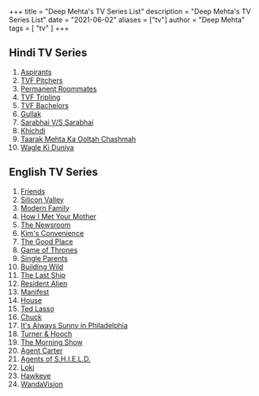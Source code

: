 +++
title = "Deep Mehta's TV Series List"
description = "Deep Mehta's TV Series List"
date = "2021-06-02"
aliases = ["tv"]
author = "Deep Mehta"
tags = [
    "tv"
]
+++

## Hindi TV Series

1. [Aspirants](https://www.imdb.com/title/tt14392248)
2. [TVF Pitchers](https://www.imdb.com/title/tt4742876)
3. [Permanent Roommates](https://www.imdb.com/title/tt4156586)
4. [TVF Tripling](https://www.imdb.com/title/tt6005644)
5. [TVF Bachelors](https://www.imdb.com/title/tt7665182)
6. [Gullak](https://www.imdb.com/title/tt10530900)
7. [Sarabhai V/S Sarabhai](https://www.imdb.com/title/tt1518542)
8. [Khichdi](https://www.imdb.com/title/tt1727829)
9. [Taarak Mehta Ka Ooltah Chashmah](https://www.imdb.com/title/tt1708446)
10. [Wagle Ki Duniya](https://www.imdb.com/title/tt13853152)

## English TV Series

1. [Friends](https://www.imdb.com/title/tt0108778/)
2. [Silicon Valley](https://www.imdb.com/title/tt2575988)
3. [Modern Family](https://www.imdb.com/title/tt1442437)
4. [How I Met Your Mother](https://www.imdb.com/title/tt0460649)
5. [The Newsroom](https://www.imdb.com/title/tt1870479)
6. [Kim's Convenience](https://www.imdb.com/title/tt5912064)
7. [The Good Place](https://www.imdb.com/title/tt4955642)
8. [Game of Thrones](https://www.imdb.com/title/tt0944947)
9. [Single Parents](https://www.imdb.com/title/tt7845644)
10. [Building Wild](https://www.imdb.com/title/tt2903156)
11. [The Last Ship](https://www.imdb.com/title/tt2402207)
12. [Resident Alien](https://www.imdb.com/title/tt8690918)
13. [Manifest](https://www.imdb.com/title/tt8421350)
14. [House](https://www.imdb.com/title/tt0412142)
15. [Ted Lasso](https://www.imdb.com/title/tt10986410)
16. [Chuck](https://www.imdb.com/title/tt0934814)
17. [It's Always Sunny in Philadelphia](https://www.imdb.com/title/tt0472954)
18. [Turner & Hooch](https://www.imdb.com/title/tt11547014)
19. [The Morning Show](https://www.imdb.com/title/tt7203552)
20. [Agent Carter](https://www.imdb.com/title/tt3475734)
21. [Agents of S.H.I.E.L.D.](https://www.imdb.com/title/tt2364582)
22. [Loki](https://www.imdb.com/title/tt9140554)
23. [Hawkeye](https://www.imdb.com/title/tt10160804)
24. [WandaVision](https://www.imdb.com/title/tt9140560/?ref_=nv_sr_srsg_0)